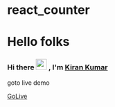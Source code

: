 # react_counter


<h1>Hello folks</h1>

### Hi there <img src="https://camo.githubusercontent.com/e8e7b06ecf583bc040eb60e44eb5b8e0ecc5421320a92929ce21522dbc34c891/68747470733a2f2f6d656469612e67697068792e636f6d2f6d656469612f6876524a434c467a6361737252346961377a2f67697068792e676966" width="25" height="25"> , I'm <a href="https://github.com/kirankumar3117">Kiran Kumar</a>

<p>goto live demo</p>
<a href="https://react-counter-ten.vercel.app/ target="_blank">GoLive</a>
